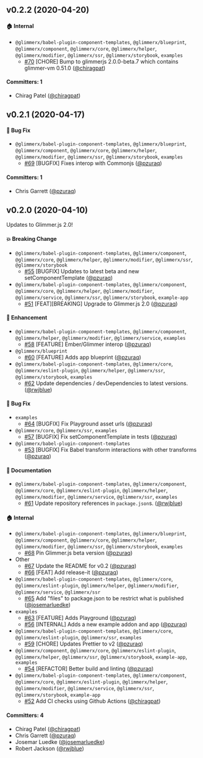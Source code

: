 ## v0.2.2 (2020-04-20)

#### :house: Internal
* `@glimmerx/babel-plugin-component-templates`, `@glimmerx/blueprint`, `@glimmerx/component`, `@glimmerx/core`, `@glimmerx/helper`, `@glimmerx/modifier`, `@glimmerx/ssr`, `@glimmerx/storybook`, `examples`
  * [#70](https://github.com/glimmerjs/glimmer-experimental/pull/70) [CHORE] Bump to glimmerjs 2.0.0-beta.7 which contains glimmer-vm 0.51.0 ([@chiragpat](https://github.com/chiragpat))

#### Committers: 1
- Chirag Patel ([@chiragpat](https://github.com/chiragpat))


## v0.2.1 (2020-04-17)

#### :bug: Bug Fix
* `@glimmerx/babel-plugin-component-templates`, `@glimmerx/blueprint`, `@glimmerx/component`, `@glimmerx/core`, `@glimmerx/helper`, `@glimmerx/modifier`, `@glimmerx/ssr`, `@glimmerx/storybook`, `examples`
  * [#69](https://github.com/glimmerjs/glimmer-experimental/pull/69) [BUGFIX] Fixes interop with Commonjs ([@pzuraq](https://github.com/pzuraq))

#### Committers: 1
- Chris Garrett ([@pzuraq](https://github.com/pzuraq))

## v0.2.0 (2020-04-10)

Updates to Glimmer.js 2.0!

#### :boom: Breaking Change
* `@glimmerx/babel-plugin-component-templates`, `@glimmerx/component`, `@glimmerx/core`, `@glimmerx/helper`, `@glimmerx/modifier`, `@glimmerx/ssr`, `@glimmerx/storybook`
  * [#55](https://github.com/glimmerjs/glimmer-experimental/pull/55) [BUGFIX] Updates to latest beta and new setComponentTemplate ([@pzuraq](https://github.com/pzuraq))
* `@glimmerx/babel-plugin-component-templates`, `@glimmerx/component`, `@glimmerx/core`, `@glimmerx/helper`, `@glimmerx/modifier`, `@glimmerx/service`, `@glimmerx/ssr`, `@glimmerx/storybook`, `example-app`
  * [#51](https://github.com/glimmerjs/glimmer-experimental/pull/51) [FEAT][BREAKING] Upgrade to Glimmer.js 2.0 ([@pzuraq](https://github.com/pzuraq))

#### :rocket: Enhancement
* `@glimmerx/babel-plugin-component-templates`, `@glimmerx/component`, `@glimmerx/helper`, `@glimmerx/modifier`, `@glimmerx/service`, `examples`
  * [#58](https://github.com/glimmerjs/glimmer-experimental/pull/58) [FEATURE] Ember/Glimmer interop ([@pzuraq](https://github.com/pzuraq))
* `@glimmerx/blueprint`
  * [#60](https://github.com/glimmerjs/glimmer-experimental/pull/60) [FEATURE] Adds app blueprint ([@pzuraq](https://github.com/pzuraq))
* `@glimmerx/babel-plugin-component-templates`, `@glimmerx/core`, `@glimmerx/eslint-plugin`, `@glimmerx/helper`, `@glimmerx/ssr`, `@glimmerx/storybook`, `examples`
  * [#62](https://github.com/glimmerjs/glimmer-experimental/pull/62) Update dependencies / devDependencies to latest versions. ([@rwjblue](https://github.com/rwjblue))

#### :bug: Bug Fix
* `examples`
  * [#64](https://github.com/glimmerjs/glimmer-experimental/pull/64) [BUGFIX] Fix Playground asset urls ([@pzuraq](https://github.com/pzuraq))
* `@glimmerx/core`, `@glimmerx/ssr`, `examples`
  * [#57](https://github.com/glimmerjs/glimmer-experimental/pull/57) [BUGFIX] Fix setComponentTemplate in tests ([@pzuraq](https://github.com/pzuraq))
* `@glimmerx/babel-plugin-component-templates`
  * [#53](https://github.com/glimmerjs/glimmer-experimental/pull/53) [BUGFIX] Fix Babel transform interactions with other transforms ([@pzuraq](https://github.com/pzuraq))

#### :memo: Documentation
* `@glimmerx/babel-plugin-component-templates`, `@glimmerx/component`, `@glimmerx/core`, `@glimmerx/eslint-plugin`, `@glimmerx/helper`, `@glimmerx/modifier`, `@glimmerx/service`, `@glimmerx/ssr`, `examples`
  * [#61](https://github.com/glimmerjs/glimmer-experimental/pull/61) Update repository references in `package.json`s. ([@rwjblue](https://github.com/rwjblue))

#### :house: Internal
* `@glimmerx/babel-plugin-component-templates`, `@glimmerx/blueprint`, `@glimmerx/component`, `@glimmerx/core`, `@glimmerx/helper`, `@glimmerx/modifier`, `@glimmerx/ssr`, `@glimmerx/storybook`, `examples`
  * [#68](https://github.com/glimmerjs/glimmer-experimental/pull/68) Pin Glimmer.js beta version ([@pzuraq](https://github.com/pzuraq))
* Other
  * [#67](https://github.com/glimmerjs/glimmer-experimental/pull/67) Update the README for v0.2 ([@pzuraq](https://github.com/pzuraq))
  * [#66](https://github.com/glimmerjs/glimmer-experimental/pull/66) [FEAT] Add release-it ([@pzuraq](https://github.com/pzuraq))
* `@glimmerx/babel-plugin-component-templates`, `@glimmerx/core`, `@glimmerx/eslint-plugin`, `@glimmerx/helper`, `@glimmerx/modifier`, `@glimmerx/service`, `@glimmerx/ssr`
  * [#65](https://github.com/glimmerjs/glimmer-experimental/pull/65) Add "files" to package.json to be restrict what is published ([@josemarluedke](https://github.com/josemarluedke))
* `examples`
  * [#63](https://github.com/glimmerjs/glimmer-experimental/pull/63) [FEATURE] Adds Playground  ([@pzuraq](https://github.com/pzuraq))
  * [#56](https://github.com/glimmerjs/glimmer-experimental/pull/56) [INTERNAL] Adds a new example addon and app ([@pzuraq](https://github.com/pzuraq))
* `@glimmerx/babel-plugin-component-templates`, `@glimmerx/core`, `@glimmerx/eslint-plugin`, `@glimmerx/ssr`, `examples`
  * [#59](https://github.com/glimmerjs/glimmer-experimental/pull/59) [CHORE] Updates Prettier to v2 ([@pzuraq](https://github.com/pzuraq))
* `@glimmerx/component`, `@glimmerx/core`, `@glimmerx/eslint-plugin`, `@glimmerx/helper`, `@glimmerx/ssr`, `@glimmerx/storybook`, `example-app`, `examples`
  * [#54](https://github.com/glimmerjs/glimmer-experimental/pull/54)  [REFACTOR] Better build and linting ([@pzuraq](https://github.com/pzuraq))
* `@glimmerx/babel-plugin-component-templates`, `@glimmerx/component`, `@glimmerx/core`, `@glimmerx/eslint-plugin`, `@glimmerx/helper`, `@glimmerx/modifier`, `@glimmerx/service`, `@glimmerx/ssr`, `@glimmerx/storybook`, `example-app`
  * [#52](https://github.com/glimmerjs/glimmer-experimental/pull/52) Add CI checks using Github Actions ([@chiragpat](https://github.com/chiragpat))

#### Committers: 4
- Chirag Patel ([@chiragpat](https://github.com/chiragpat))
- Chris Garrett ([@pzuraq](https://github.com/pzuraq))
- Josemar Luedke ([@josemarluedke](https://github.com/josemarluedke))
- Robert Jackson ([@rwjblue](https://github.com/rwjblue))


